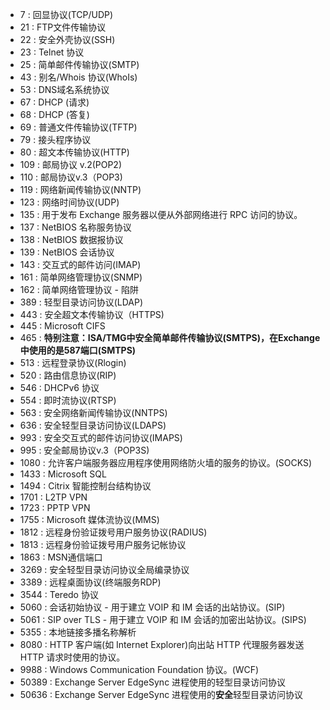 - 7     : 回显协议(TCP/UDP)
- 21    : FTP文件传输协议
- 22    : 安全外壳协议(SSH)
- 23    : Telnet 协议
- 25    : 简单邮件传输协议(SMTP)
- 43    : 别名/Whois 协议(WhoIs)
- 53    : DNS域名系统协议
- 67    : DHCP (请求)
- 68    : DHCP (答复)
- 69    : 普通文件传输协议(TFTP)
- 79    : 接头程序协议
- 80    : 超文本传输协议(HTTP)
- 109   : 邮局协议 v.2(POP2)
- 110   : 邮局协议v.3（POP3)
- 119   : 网络新闻传输协议(NNTP)
- 123   : 网络时间协议(UDP)
- 135   : 用于发布 Exchange 服务器以便从外部网络进行 RPC 访问的协议。
- 137   : NetBIOS 名称服务协议
- 138   : NetBIOS 数据报协议
- 139   : NetBIOS 会话协议
- 143   : 交互式的邮件访问(IMAP)
- 161   : 简单网络管理协议(SNMP)
- 162   : 简单网络管理协议 - 陷阱
- 389   : 轻型目录访问协议(LDAP)
- 443   : 安全超文本传输协议（HTTPS)
- 445   : Microsoft CIFS
- 465   : **特别注意：ISA/TMG中安全简单邮件传输协议(SMTPS)，在Exchange中使用的是587端口(SMTPS)**
- 513   : 远程登录协议(Rlogin)
- 520   : 路由信息协议(RIP)
- 546   : DHCPv6 协议
- 554   : 即时流协议(RTSP)
- 563   : 安全网络新闻传输协议(NNTPS)
- 636   : 安全轻型目录访问协议(LDAPS)
- 993   : 安全交互式的邮件访问协议(IMAPS)
- 995   : 安全邮局协议v.3（POP3S)
- 1080  : 允许客户端服务器应用程序使用网络防火墙的服务的协议。(SOCKS)
- 1433  : Microsoft SQL
- 1494  : Citrix 智能控制台结构协议
- 1701  : L2TP VPN
- 1723  : PPTP VPN
- 1755  : Microsoft 媒体流协议(MMS)
- 1812  : 远程身份验证拨号用户服务协议(RADIUS)
- 1813  : 远程身份验证拨号用户服务记帐协议
- 1863  : MSN通信端口
- 3269  : 安全轻型目录访问协议全局编录协议
- 3389  : 远程桌面协议(终端服务RDP)
- 3544  : Teredo 协议
- 5060  : 会话初始协议 - 用于建立 VOIP 和 IM 会话的出站协议。(SIP)
- 5061  : SIP over TLS - 用于建立 VOIP 和 IM 会话的加密出站协议。(SIPS)
- 5355  : 本地链接多播名称解析
- 8080  : HTTP 客户端(如 Internet Explorer)向出站 HTTP 代理服务器发送 HTTP 请求时使用的协议。
- 9988  : Windows Communication Foundation 协议。(WCF)
- 50389 : Exchange Server EdgeSync 进程使用的轻型目录访问协议
- 50636 : Exchange Server EdgeSync 进程使用的**安全**轻型目录访问协议

<!--stackedit_data:
eyJoaXN0b3J5IjpbMTQzNzExMzk1NF19
-->